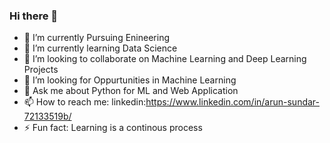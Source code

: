 ### Hi there 👋

- 🔭 I’m currently Pursuing Enineering
- 🌱 I’m currently learning Data Science
- 👯 I’m looking to collaborate on Machine Learning and Deep Learning Projects
- 🤔 I’m looking for Oppurtunities in Machine Learning
- 💬 Ask me about Python for ML and Web Application
- 📫 How to reach me: linkedin:https://www.linkedin.com/in/arun-sundar-72133519b/
- ⚡ Fun fact: Learning is a continous process
